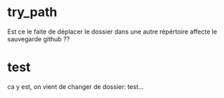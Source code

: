# try_path

Est ce le faite de déplacer le dossier dans une autre répértoire affecte le 
sauvegarde github ??
# test
ca y est, on vient de changer de dossier: test...